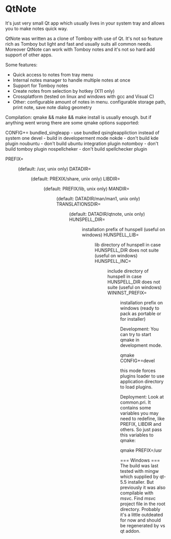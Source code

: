 QtNote
======
It's just very small Qt app which usually lives in your system tray and allows you to make notes quick way.

QtNote was written as a clone of Tomboy with use of Qt.
It's not so feature rich as Tomboy but light and fast and usually suits all common needs.
Moreover QtNote can work with Tomboy notes and it's not so hard add support of other apps.

Some features:
* Quick access to notes from tray menu
* Internal notes manager to handle multiple notes at once
* Support for Tomboy notes
* Create notes from selection by hotkey (X11 only)
* Crossplatform (tested on linux and windows with gcc and Visual C)
* Other: configurable amount of notes in menu. configurable storage path, print note, save note dialog geometry


Compilation:
qmake && make && make install is usually enough.
but if anything went wrong there are some qmake options supported:

CONFIG+=
  bundled_singleapp - use bundled qsingleappliction instead of system one
  devel - build in developerment mode
  nokde - don't build kde plugin
  noubuntu - don't build ubuntu integration plugin
  notomboy - don't build tomboy plugin
  nospellcheker - don't build spellchecker plugin

PREFIX=<dir>  (default: /usr, unix only)
DATADIR=<dir> (default: PREXIX/share, unix only)
LIBDIR=<dir>  (default: PREFIX/lib, unix only)
MANDIR=<dir>  (default: DATADIR/man/man1, unix only)
TRANSLATIONSDIR=<dir> (default: DATADIR/qtnote, unix only)
HUNSPELL_DIR=<dir> installation prefix of hunspell (useful on windows)
HUNSPELL_LIB=<dir> lib directory of hunspell in case HUNSPELL_DIR does not suite (useful on windows)
HUNSPELL_INC=<dir> include directory of hunspell in case HUNSPELL_DIR does not suite (useful on windows)
WININST_PREFIX=<dir> installation prefix on windows (ready to pack as portable or for installer)

Development:
You can try to start qmake in development mode.

  qmake CONFIG+=devel

this mode forces plugins loader to use application directory to load plugins.

Deployment:
Look at common.pri. It contains some variables you may need to redefine, like PREFIX, LIBDIR and others.
So just pass this variables to qmake:

  qmake PREFIX=/usr


=== Windows ===
The build was last tested with mingw which supplied by qt-5.5 installer.
But previously it was also compilable with msvc.
Find msvc project file in the root directory. Probably it's a little outdeated for now
and should be regenerated by vs qt addon.
